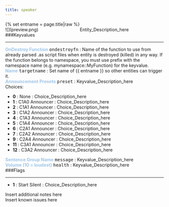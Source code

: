 ```yaml
---
title: speaker
---
```

<div>{% set entname = page.title|raw %}</div>
<div class="container previewimg">
<div class="columns">
<div class="imagepadding column col-auto" markdown="1">![](preview.png)</div>
<div class="column entityentry" markdown="1">Entity_Description_here</div>
</div>
</div>
###Keyvalues
<hr>
<div class="entityentry" markdown="1">
<span style="color:#9fc5e8;"><b>OnDestroy Function</b></span> <kbd  class="tooltip" data-tooltip="string">ondestroyfn</kbd> :
Name of the function to use from already parsed .as script files when entity is destroyed (killed) in any way. If the function belongs to namespace, you must use prefix with the namespace name (e.g. mynamespace::MyFunction) for the keyvalue.
</div>
<div class="entityentry" markdown="1">
<span style="color:#9fc5e8;"><b>Name</b></span> <kbd  class="tooltip" data-tooltip="target_source">targetname</kbd> :
Set name of {{ entname }} so other entities can trigger it.
</div>
<div class="entityentry" markdown="1">
<span style="color:#9fc5e8;"><b>Announcement Presets</b></span> <kbd  class="tooltip" data-tooltip="choices">preset</kbd> :
Keyvalue_Description_here
<div class="accordion">
<input type="checkbox" id="accordion-1" name="accordion-checkbox" hidden>
<label class="accordion-header" for="accordion-1">
<i class="icon icon-arrow-right mr-1"></i>
Choices:
</label>
<div class="accordion-body">
<ul>
<li><b>0</b> : None : Choice_Description_here</li>
<li><b>1</b> : C1A0 Announcer : Choice_Description_here</li>
<li><b>2</b> : C1A1 Announcer : Choice_Description_here</li>
<li><b>3</b> : C1A2 Announcer : Choice_Description_here</li>
<li><b>4</b> : C1A3 Announcer : Choice_Description_here</li>
<li><b>5</b> : C1A4 Announcer : Choice_Description_here</li>
<li><b>6</b> : C2A1 Announcer : Choice_Description_here</li>
<li><b>7</b> : C2A2 Announcer : Choice_Description_here</li>
<li><b>9</b> : C2A4 Announcer : Choice_Description_here</li>
<li><b>11</b> : C3A1 Announcer : Choice_Description_here</li>
<li><b>12</b> : C3A2 Announcer : Choice_Description_here</li>
</ul>
</div>
</div>
</div>
<div class="entityentry" markdown="1">
<span style="color:#9fc5e8;"><b>Sentence Group Name</b></span> <kbd  class="tooltip" data-tooltip="string">message</kbd> :
Keyvalue_Description_here
</div>
<div class="entityentry" markdown="1">
<span style="color:#9fc5e8;"><b>Volume (10 = loudest)</b></span> <kbd  class="tooltip" data-tooltip="integer">health</kbd> :
Keyvalue_Description_here
</div>
###Flags
<hr>
<div class="entityflags">
<ul>
<li class="imagepadding" markdown="1"><b>1</b> : Start Silent : Choice_Description_here</li>
</ul>
</div>
<div class="notices blue">Insert additional notes here</div>
<div class="notices red">Insert known issues here</div>

